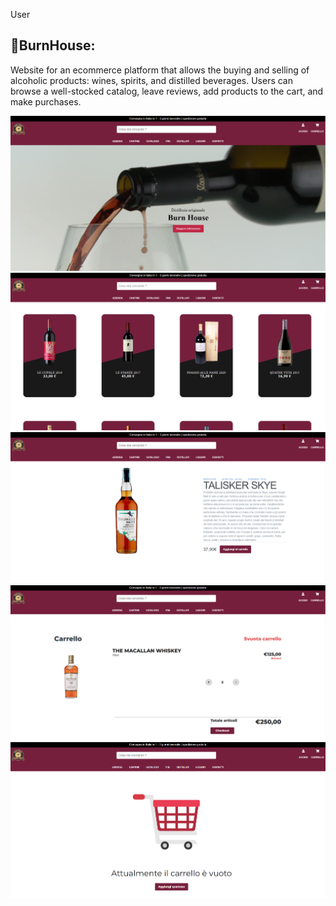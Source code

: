 User
## 🍷BurnHouse:
Website for an ecommerce platform that allows the buying and selling of alcoholic products: wines, spirits, and distilled beverages. Users can browse a well-stocked catalog, leave reviews, add products to the cart, and make purchases.

![Home](./home.PNG)
![Catalogue](./catalogue.PNG)
![Product](./product.PNG)
![Cart](./cart.PNG)
![Empty Cart](./emptyCart.PNG)

